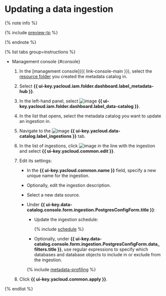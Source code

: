 # Updating a data ingestion

{% note info %}

{% include [preview-tp](../../../_includes/preview-tp.md) %}

{% endnote %}

{% list tabs group=instructions %}

- Management console {#console}

  1. In the [management console]({{ link-console-main }}), select the [resource folder](../../../resource-manager/concepts/resources-hierarchy.md#folder) you created the metadata catalog in.
  1. Select **{{ ui-key.yacloud.iam.folder.dashboard.label_metadata-hub }}**.
  1. In the left-hand panel, select ![image](../../../_assets/console-icons/folder-magnifier.svg) **{{ ui-key.yacloud.iam.folder.dashboard.label_data-catalog }}**.
  1. In the list that opens, select the metadata catalog you want to update an ingestion in.
  1. Navigate to the ![image](../../../_assets/console-icons/book.svg) **{{ ui-key.yacloud.data-catalog.label_ingestions }}** tab.
  1. In the list of ingestions, click ![image](../../../_assets/console-icons/ellipsis.svg) in the line with the ingestion and select **{{ ui-key.yacloud.common.edit }}**.
  1. Edit its settings:

     * In the **{{ ui-key.yacloud.common.name }}** field, specify a new unique name for the ingestion.
     * Optionally, edit the ingestion description.
     * Select a new data source.
     * Under **{{ ui-key.data-catalog.console.form.ingestion.PostgresConfigForm.title }}**:

       * Update the ingestion schedule:

          {% include [schedule](../../../_includes/metadata-hub/schedule-ingestion.md) %}

       * Optionally, under **{{ ui-key.data-catalog.console.form.ingestion.PostgresConfigForm.data_filters.title }}**, use regular expressions to specify which databases and database objects to include in or exclude from the ingestion.

       {% include [metadata-profiling](../../../_includes/metadata-hub/metadata-profiling.md) %}

  1. Click **{{ ui-key.yacloud.common.apply }}**.

{% endlist %}
